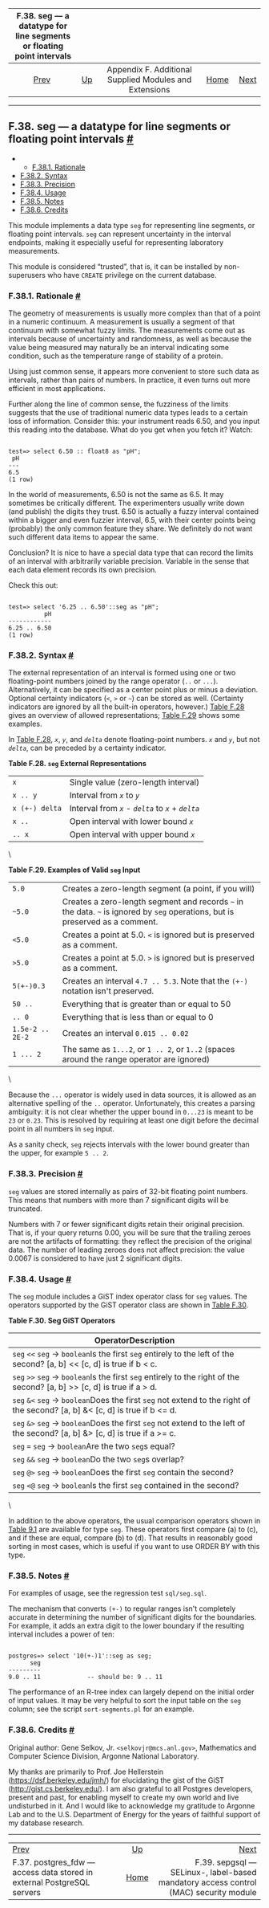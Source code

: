 <!--?xml version="1.0" encoding="UTF-8" standalone="no"?-->

|                        F.38. seg — a datatype for line segments or floating point intervals                       |                                                                             |                                                        |                                                       |                                                                                                                     |
| :---------------------------------------------------------------------------------------------------------------: | :-------------------------------------------------------------------------- | :----------------------------------------------------: | ----------------------------------------------------: | ------------------------------------------------------------------------------------------------------------------: |
| [Prev](postgres-fdw.html "F.37. postgres_fdw —&#xA;   access data stored in external PostgreSQL&#xA;   servers")  | [Up](contrib.html "Appendix F. Additional Supplied Modules and Extensions") | Appendix F. Additional Supplied Modules and Extensions | [Home](index.html "PostgreSQL 17devel Documentation") |  [Next](sepgsql.html "F.39. sepgsql —&#xA;   SELinux-, label-based mandatory access control (MAC) security module") |

***

## F.38. seg — a datatype for line segments or floating point intervals [#](#SEG)

  * *   [F.38.1. Rationale](seg.html#SEG-RATIONALE)
  * [F.38.2. Syntax](seg.html#SEG-SYNTAX)
  * [F.38.3. Precision](seg.html#SEG-PRECISION)
  * [F.38.4. Usage](seg.html#SEG-USAGE)
  * [F.38.5. Notes](seg.html#SEG-NOTES)
  * [F.38.6. Credits](seg.html#SEG-CREDITS)

This module implements a data type `seg` for representing line segments, or floating point intervals. `seg` can represent uncertainty in the interval endpoints, making it especially useful for representing laboratory measurements.

This module is considered “trusted”, that is, it can be installed by non-superusers who have `CREATE` privilege on the current database.

### F.38.1. Rationale [#](#SEG-RATIONALE)

The geometry of measurements is usually more complex than that of a point in a numeric continuum. A measurement is usually a segment of that continuum with somewhat fuzzy limits. The measurements come out as intervals because of uncertainty and randomness, as well as because the value being measured may naturally be an interval indicating some condition, such as the temperature range of stability of a protein.

Using just common sense, it appears more convenient to store such data as intervals, rather than pairs of numbers. In practice, it even turns out more efficient in most applications.

Further along the line of common sense, the fuzziness of the limits suggests that the use of traditional numeric data types leads to a certain loss of information. Consider this: your instrument reads 6.50, and you input this reading into the database. What do you get when you fetch it? Watch:

```

test=> select 6.50 :: float8 as "pH";
 pH
---
6.5
(1 row)
```

In the world of measurements, 6.50 is not the same as 6.5. It may sometimes be critically different. The experimenters usually write down (and publish) the digits they trust. 6.50 is actually a fuzzy interval contained within a bigger and even fuzzier interval, 6.5, with their center points being (probably) the only common feature they share. We definitely do not want such different data items to appear the same.

Conclusion? It is nice to have a special data type that can record the limits of an interval with arbitrarily variable precision. Variable in the sense that each data element records its own precision.

Check this out:

```

test=> select '6.25 .. 6.50'::seg as "pH";
          pH
------------
6.25 .. 6.50
(1 row)
```

### F.38.2. Syntax [#](#SEG-SYNTAX)

The external representation of an interval is formed using one or two floating-point numbers joined by the range operator (`..` or `...`). Alternatively, it can be specified as a center point plus or minus a deviation. Optional certainty indicators (`<`, `>` or `~`) can be stored as well. (Certainty indicators are ignored by all the built-in operators, however.) [Table F.28](seg.html#SEG-REPR-TABLE "Table F.28. seg External Representations") gives an overview of allowed representations; [Table F.29](seg.html#SEG-INPUT-EXAMPLES "Table F.29. Examples of Valid seg Input") shows some examples.

In [Table F.28](seg.html#SEG-REPR-TABLE "Table F.28. seg External Representations"), *`x`*, *`y`*, and *`delta`* denote floating-point numbers. *`x`* and *`y`*, but not *`delta`*, can be preceded by a certainty indicator.

**Table F.28. `seg` External Representations**

|                |                                                      |
| -------------- | ---------------------------------------------------- |
| `x`            | Single value (zero-length interval)                  |
| `x .. y`       | Interval from *`x`* to *`y`*                         |
| `x (+-) delta` | Interval from *`x`* - *`delta`* to *`x`* + *`delta`* |
| `x ..`         | Open interval with lower bound *`x`*                 |
| `.. x`         | Open interval with upper bound *`x`*                 |

\

**Table F.29. Examples of Valid `seg` Input**

|                  |                                                                                                                               |
| ---------------- | ----------------------------------------------------------------------------------------------------------------------------- |
| `5.0`            | Creates a zero-length segment (a point, if you will)                                                                          |
| `~5.0`           | Creates a zero-length segment and records `~` in the data. `~` is ignored by `seg` operations, but is preserved as a comment. |
| `<5.0`           | Creates a point at 5.0. `<` is ignored but is preserved as a comment.                                                         |
| `>5.0`           | Creates a point at 5.0. `>` is ignored but is preserved as a comment.                                                         |
| `5(+-)0.3`       | Creates an interval `4.7 .. 5.3`. Note that the `(+-)` notation isn't preserved.                                              |
| `50 ..`          | Everything that is greater than or equal to 50                                                                                |
| `.. 0`           | Everything that is less than or equal to 0                                                                                    |
| `1.5e-2 .. 2E-2` | Creates an interval `0.015 .. 0.02`                                                                                           |
| `1 ... 2`        | The same as `1...2`, or `1 .. 2`, or `1..2` (spaces around the range operator are ignored)                                    |

\

Because the `...` operator is widely used in data sources, it is allowed as an alternative spelling of the `..` operator. Unfortunately, this creates a parsing ambiguity: it is not clear whether the upper bound in `0...23` is meant to be `23` or `0.23`. This is resolved by requiring at least one digit before the decimal point in all numbers in `seg` input.

As a sanity check, `seg` rejects intervals with the lower bound greater than the upper, for example `5 .. 2`.

### F.38.3. Precision [#](#SEG-PRECISION)

`seg` values are stored internally as pairs of 32-bit floating point numbers. This means that numbers with more than 7 significant digits will be truncated.

Numbers with 7 or fewer significant digits retain their original precision. That is, if your query returns 0.00, you will be sure that the trailing zeroes are not the artifacts of formatting: they reflect the precision of the original data. The number of leading zeroes does not affect precision: the value 0.0067 is considered to have just 2 significant digits.

### F.38.4. Usage [#](#SEG-USAGE)

The `seg` module includes a GiST index operator class for `seg` values. The operators supported by the GiST operator class are shown in [Table F.30](seg.html#SEG-GIST-OPERATORS "Table F.30. Seg GiST Operators").

**Table F.30. Seg GiST Operators**

| OperatorDescription                                                                                                           |
| ----------------------------------------------------------------------------------------------------------------------------- |
| `seg` `<<` `seg` → `boolean`Is the first `seg` entirely to the left of the second? \[a, b] << \[c, d] is true if b < c.       |
| `seg` `>>` `seg` → `boolean`Is the first `seg` entirely to the right of the second? \[a, b] >> \[c, d] is true if a > d.      |
| `seg` `&<` `seg` → `boolean`Does the first `seg` not extend to the right of the second? \[a, b] &< \[c, d] is true if b <= d. |
| `seg` `&>` `seg` → `boolean`Does the first `seg` not extend to the left of the second? \[a, b] &> \[c, d] is true if a >= c.  |
| `seg` `=` `seg` → `boolean`Are the two `seg`s equal?                                                                          |
| `seg` `&&` `seg` → `boolean`Do the two `seg`s overlap?                                                                        |
| `seg` `@>` `seg` → `boolean`Does the first `seg` contain the second?                                                          |
| `seg` `<@` `seg` → `boolean`Is the first `seg` contained in the second?                                                       |

\

In addition to the above operators, the usual comparison operators shown in [Table 9.1](functions-comparison.html#FUNCTIONS-COMPARISON-OP-TABLE "Table 9.1. Comparison Operators") are available for type `seg`. These operators first compare (a) to (c), and if these are equal, compare (b) to (d). That results in reasonably good sorting in most cases, which is useful if you want to use ORDER BY with this type.

### F.38.5. Notes [#](#SEG-NOTES)

For examples of usage, see the regression test `sql/seg.sql`.

The mechanism that converts `(+-)` to regular ranges isn't completely accurate in determining the number of significant digits for the boundaries. For example, it adds an extra digit to the lower boundary if the resulting interval includes a power of ten:

```

postgres=> select '10(+-)1'::seg as seg;
      seg
---------
9.0 .. 11             -- should be: 9 .. 11
```

The performance of an R-tree index can largely depend on the initial order of input values. It may be very helpful to sort the input table on the `seg` column; see the script `sort-segments.pl` for an example.

### F.38.6. Credits [#](#SEG-CREDITS)

Original author: Gene Selkov, Jr. `<selkovjr@mcs.anl.gov>`, Mathematics and Computer Science Division, Argonne National Laboratory.

My thanks are primarily to Prof. Joe Hellerstein (<https://dsf.berkeley.edu/jmh/>) for elucidating the gist of the GiST (<http://gist.cs.berkeley.edu/>). I am also grateful to all Postgres developers, present and past, for enabling myself to create my own world and live undisturbed in it. And I would like to acknowledge my gratitude to Argonne Lab and to the U.S. Department of Energy for the years of faithful support of my database research.

***

|                                                                                                                   |                                                                             |                                                                                                                     |
| :---------------------------------------------------------------------------------------------------------------- | :-------------------------------------------------------------------------: | ------------------------------------------------------------------------------------------------------------------: |
| [Prev](postgres-fdw.html "F.37. postgres_fdw —&#xA;   access data stored in external PostgreSQL&#xA;   servers")  | [Up](contrib.html "Appendix F. Additional Supplied Modules and Extensions") |  [Next](sepgsql.html "F.39. sepgsql —&#xA;   SELinux-, label-based mandatory access control (MAC) security module") |
| F.37. postgres\_fdw — access data stored in external PostgreSQL servers                                           |            [Home](index.html "PostgreSQL 17devel Documentation")            |                                F.39. sepgsql — SELinux-, label-based mandatory access control (MAC) security module |
